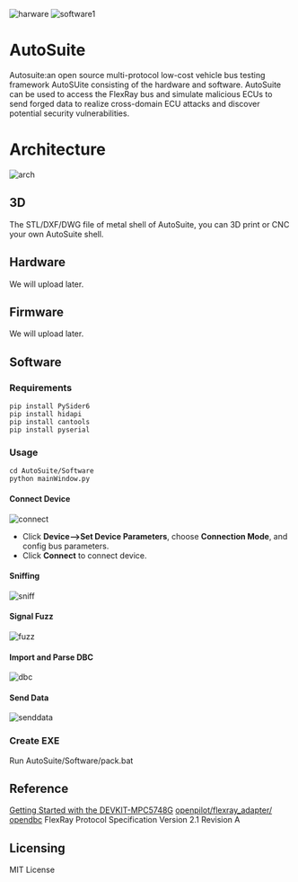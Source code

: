![harware](/Hardware/autosuite.jpg)
![software1](/Software/screenshot/sniffer.png)

# AutoSuite
Autosuite:an open source multi-protocol low-cost vehicle bus testing framework 
AutoSUite consisting of the hardware and software. AutoSuite can be used to access the FlexRay bus and simulate malicious ECUs to send forged data to realize cross-domain ECU attacks and discover potential security vulnerabilities.  
# Architecture
![arch](/Software/screenshot/AutoSuiteARCH.jpg)
## 3D
The STL/DXF/DWG file of metal shell of AutoSuite, you can 3D print or CNC your own AutoSuite shell.
## Hardware
We will upload later.
## Firmware 
We will upload later.
## Software
### Requirements
```
pip install PySider6
pip install hidapi
pip install cantools
pip install pyserial
```
### Usage
```
cd AutoSuite/Software
python mainWindow.py
```
#### Connect Device
![connect](/Software/screenshot/setdevices.png)
* Click **Device-->Set Device Parameters**, choose **Connection Mode**, and config bus parameters.
* Click **Connect** to connect device. 

#### Sniffing 
![sniff](/Software/screenshot/sniffer.png) 
#### Signal Fuzz 
![fuzz](/Software/screenshot/signalfuzz.png) 
#### Import and Parse DBC 
![dbc](/Software/screenshot/importdbc.png)  
#### Send Data
![senddata](/Software/screenshot/senddata.png)

### Create EXE
Run AutoSuite/Software/pack.bat
## Reference
[Getting Started with the DEVKIT-MPC5748G](https://www.nxp.com/document/guide/getting-started-with-the-devkit-mpc5748g:NGS-DEVKIT-MPC5748G)
[openpilot/flexray_adapter/](https://github.com/nanamiwang/openpilot/tree/flexray_bounty/flexray_adapter) 
[opendbc](https://github.com/commaai/opendbc)
FlexRay Protocol Specification Version 2.1 Revision A  
## Licensing
MIT License


